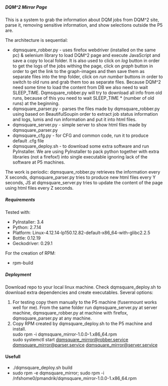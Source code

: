 
##### DQM^2 Mirror Page
This is a system to grab the information about DQM jobs from DQM^2 site, 
parse it, removing sensitive information, and show selections outside the P5 are.

The architecture is sequential:
* dqmsquare_robber.py - uses firefox webdriver (installed on the same pc) & selenium library to load DQM^2 page and execute JavaScript and save a copy to local folder. It is also used to click on *log* button in order to get the logs of the jobs withing the page, click on *graph* button in order to get the link to the graph-images and then save them as separate files into the tmp folder, click on *run number* buttons in order to switch to old runs and grab them too as separate files. Because DQM^2 need some time to load the content from DB we also need to wait SLEEP\_TIME. Dqmsquare\_robber.py will try to download all info from old runs, because of this you need to wait SLEEP\_TIME * (number of old runs) at the beginning.
* dqmsquare_parser.py - parses the files made by dqmsquare_robber.py using based on BeautifulSoupin order to extract job status information and logs, lumis and run information and put it into html files.
* dqmsquare_server.py - simple server to show html files made by dqmsquare_parser.py
* dqmsquare_cfg.py - for CFG and common code, run it to produce default .cfg file
* dqmsquare_deploy.sh - to download some extra software and run PyInstaller. We are using PyInstaller to pack python together with extra libraries (not a firefox!) into single executable ignoring lack of the software at P5 machines.

The work is periodic: dqmsquare_robber.py retrieves the information every X seconds, 
dqmsquare_parser.py tries to produce new html files every Y seconds,
JS at dqmsquare_server.py tries to update the content of the page using html files every Z seconds.

##### Requirements
Tested with:  
* PyInstaller: 3.4  
* Python: 2.7.14  
* Platform: Linux-4.12.14-lp150.12.82-default-x86_64-with-glibc2.2.5  
* Bottle: 0.12.19  
* Geckodriver: 0.29.1  

For the creation of RPM:
* rpm-build  

##### Deployment
Download repo to your local linux machine. 
Check dqmsquare_deploy.sh to download extra dependencies and create executables.
Several options:

1. For testing copy them manually to the P5 machine (fusermount works well for me).
   From the same folder run dqmsquare_server.py at server machine, dqmsquare_robber.py at machine with firefox, dqmsquare_parser.py at any machine.
2. Copy RPM created by dqmsquare_deploy.sh to the P5 machine and install.  
   sudo rpm -i dqmsquare_mirror-1.0.0-1.x86_64.rpm  
   sudo systemctl start dqmsquare_mirror@robber.service dqmsquare_mirror@parser.service dqmsquare_mirror@server.service  

#### Usefull
* ./dqmsquare_deploy.sh build
* sudo rpm -e dqmsquare_mirror; sudo rpm -i /nfshome0/pmandrik/dqmsquare_mirror-1.0.0-1.x86_64.rpm







